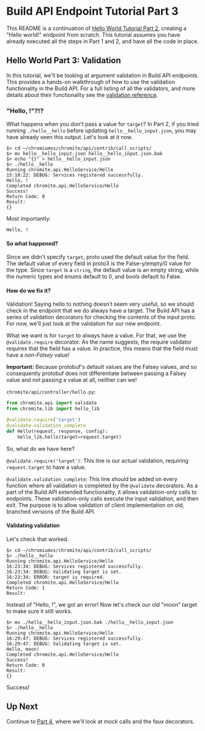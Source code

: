 # Build API Endpoint Tutorial Part 3

This README is a continuation of
[Hello World Tutorial Part 2](2_hello_target.md),
creating a "Hello world!" endpoint from scratch.
This tutorial assumes you have already executed all the steps in Part 1 and 2,
and have all the code in place.

## Hello World Part 3: Validation

In this tutorial, we'll be looking at argument validation in Build API
endpoints.
This provides a hands-on walkthrough of how to use the validation functionality
in the Build API.
For a full listing of all the validators, and more details about their
functionality see the [validation reference](../references/validation.md).

### "Hello, !"?!?

What happens when you don't pass a value for `target`?
In Part 2, if you tried running `./hello__hello` before updating
`hello__hello_input.json`, you may have already seen this output.
Let's look at it now.

```shell script
$> cd ~/chromiumos/chromite/api/contrib/call_scripts/
$> mv hello__hello_input.json hello__hello_input.json.bak
$> echo "{}" > hello__hello_input.json
$> ./hello__hello
Running chromite.api.HelloService/Hello
15:18:22: DEBUG: Services registered successfully.
Hello, !
Completed chromite.api.HelloService/Hello
Success!
Return Code: 0
Result:
{}
```

Most importantly:

```text
Hello, !
```

#### So what happened?

Since we didn't specify `target`, proto used the default value for the field.
The default value of every field in proto3 is the False-y/empty/0 value for the
type.
Since `target` is a `string`, the default value is an empty string, while the
numeric types and enums default to 0, and bools default to False.

#### How do we fix it?

Validation!
Saying hello to nothing doesn't seem very useful, so we should check in the
endpoint that we do always have a target.
The Build API has a series of validation decorators for checking the contents
of the input proto.
For now, we'll just look at the validation for our new endpoint.

What we want is for `target` to always have a value.
For that, we use the `@validate.require` decorator.
As the name suggests, the require validator requires that the field has a value.
In practice, this means that the field must have a *non-Falsey* value!

**Important:** Because protobuf's default values are the Falsey values, and so
consequently protobuf does not differentiate between passing a Falsey value and
not passing a value at all, neither can we!

`chromite/api/controller/hello.py`:
```python
from chromite.api import validate
from chromite.lib import hello_lib

@validate.require('target')
@validate.validation_complete
def Hello(request, response, config):
    hello_lib.hello(target=request.target)
```

So, what do we have here?

`@validate.require('target')`:
This line is our actual validation, requiring `request.target` to have a
value.

`@validate.validation_complete`:
This line should be added on every function where all validation is completed
by the `@validate` decorators.
As a part of the Build API extended functionality, it allows validation-only
calls to endpoints.
These validation-only calls execute the input validation, and then exit.
The purpose is to allow validation of client implementation on old, branched
versions of the Build API.

#### Validating validation

Let's check that worked.

```shell script
$> cd ~/chromiumos/chromite/api/contrib/call_scripts/
$> ./hello__hello
Running chromite.api.HelloService/Hello
16:23:34: DEBUG: Services registered successfully.
16:23:34: DEBUG: Validating target is set.
16:23:34: ERROR: target is required.
Completed chromite.api.HelloService/Hello
Return Code: 1
Result:
```

Instead of "Hello, !", we got an error!
Now let's check our old "moon" target to make sure it still works.

```shell script
$> mv ./hello__hello_input.json.bak ./hello__hello_input.json
$> ./hello__hello
Running chromite.api.HelloService/Hello
16:29:47: DEBUG: Services registered successfully.
16:29:47: DEBUG: Validating target is set.
Hello, moon!
Completed chromite.api.HelloService/Hello
Success!
Return Code: 0
Result:
{}
```

Success!


## Up Next

Continue to [Part 4](4_hello_faux.md), where we'll look at mock calls and
the faux decorators.
